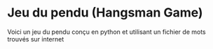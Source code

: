 # Jeu du pendu (Hangsman Game)
Voici un jeu du pendu conçu en python et utilisant un fichier de mots trouvés sur internet
